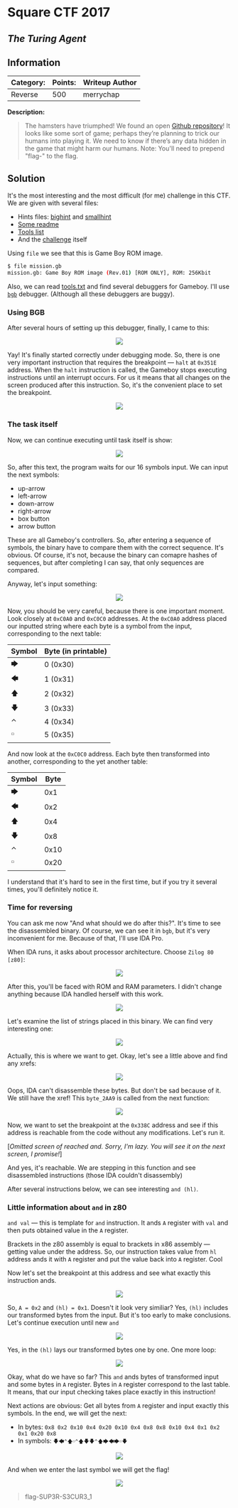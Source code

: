 # __Square CTF 2017__ 
## _The Turing Agent_

## Information
**Category:** | **Points:** | **Writeup Author**
--- | --- | ---
Reverse | 500 | merrychap

**Description:** 

>The hamsters have triumphed! We found an open [Github repository](https://github.com/Ahris/the_turing_agent)! It looks like some sort of game; perhaps they’re planning to trick our humans into playing it. We need to know if there’s any data hidden in the game that might harm our humans.
Note: You'll need to prepend "flag-" to the flag.

## Solution
It's the most interesting and the most difficult (for me) challenge in this CTF.
We are given with several files:
- Hints files: [bighint](bighint.txt) and [smallhint](smallhint.txt)
- [Some readme](README.txt)
- [Tools list](tools.txt)
- And the [challenge](mission.gb) itself

Using ```file``` we see that this is Game Boy ROM image.

```sh
$ file mission.gb
mission.gb: Game Boy ROM image (Rev.01) [ROM ONLY], ROM: 256Kbit
```

Also, we can read [tools.txt]((tools.txt)) and find several debuggers for Gameboy. I'll use [```bgb```](http://bgb.bircd.org/) debugger. (Although all these debuggers are buggy).


### Using BGB
After several hours of setting up this debugger, finally, I came to this:

<p align="center">
  <img src="screens/start.png">
</p>

Yay! It's finally started correctly under debugging mode. So, there is one very important instruction that requires the breakpoint — ```halt``` at ```0x351E``` address. When the ```halt``` instruction is called, the Gameboy stops executing instructions until an interrupt occurs. For us it means that all changes on the screen produced after this instruction. So, it's the convenient place to set the breakpoint.

<p align="center">
  <img src="screens/halt.png">
</p>


### The task itself
Now, we can continue executing until task itself is show:

<p align="center">
  <img src="screens/needs_code.png">
</p>

So, after this text, the program waits for our 16 symbols input. We can input the next symbols:
- up-arrow
- left-arrow
- down-arrow
- right-arrow
- box button
- arrow button

These are all Gameboy's controllers. So, after entering a sequence of symbols, the binary have to compare them with the correct sequence. It's obvious. Of course, it's not, because the binary can comapre hashes of sequences, but after completing I can say, that only sequences are compared.

Anyway, let's input something:

<p align="center">
  <img src="screens/inputted_code.png">
</p>

Now, you should be very careful, because there is one important moment. Look closely at ```0xC0A0``` and ```0xC0C0``` addresses. At the ```0xC0A0``` address placed our inputted string where each byte is a  symbol from the input, corresponding to the next table:

Symbol | Byte (in printable)
--- | ---
🡆 | 0 (0x30)
🡄 | 1 (0x31)
🡅 | 2 (0x32)
🡇 | 3 (0x33)
⌃ | 4 (0x34)
🢬 | 5 (0x35)

And now look at the ```0xC0C0``` address. Each byte then transformed into another, corresponding to the yet another table:

Symbol | Byte
--- | ---
🡆 | 0x1
🡄 | 0x2
🡅 | 0x4
🡇 | 0x8
⌃ | 0x10
🢬 | 0x20

I understand that it's hard to see in the first time, but if you try it several times, you'll definitely notice it. 

### Time for reversing
You can ask me now "And what should we do after this?". It's time to see the disassembled binary. Of course, we can see it in ```bgb```, but it's very inconvenient for me. Because of that, I'll use IDA Pro.

When IDA runs, it asks about processor architecture. Choose ```Zilog 80 [z80]```:

<p align="center">
  <img src="screens/start_ida.png">
</p>

After this, you'll be faced with ROM and RAM parameters. I didn't change anything because IDA handled herself with this work.

<p align="center">
  <img src="screens/rom_settings.png">
</p>

Let's examine the list of strings placed in this binary. We can find very interesting one:

<p align="center">
  <img src="screens/1st_flag.png">
</p>

Actually, this is where we want to get. Okay, let's see a little above and find any xrefs:

<p align="center">
  <img src="screens/needed_func.png">
</p>

Oops, IDA can't disassemble these bytes. But don't be sad because of it. We still have the xref! This ```byte_2AA9``` is called from the next function:

<p align="center">
  <img src="screens/needed_call.png">
</p>

Now, we want to set the breakpoint at the ```0x338C``` address and see if this address is reachable from the code without any modifications. Let's run it. 

[_Omitted screen of reached and. Sorry, I'm lazy. You will see it on the next screen, I promise!_]

And yes, it's reachable. We are stepping in this function and see disassembled instructions (those IDA couldn't disassembly)

After several instructions below, we can see interesting ```and (hl)```.

### Little information about ```and``` in z80
```and val``` — this is template for ```and``` instruction. It ands ```A``` register with ```val``` and then puts obtained value in the ```A``` register.

Brackets in the z80 assembly is equal to brackets in x86 assembly — getting value under the address. So, our instruction takes value from ```hl``` address ands it with ```A``` register and put the value back into ```A``` register. Cool

Now let's set the breakpoint at this address and see what exactly this instruction ands.

<p align="center">
  <img src="screens/1_and.png">
</p>

So, ```A = 0x2``` and ```(hl) = 0x1```. Doesn't it look very similiar? Yes, ```(hl)``` includes our transformed bytes from the input. But it's too early to make conclusions. Let's continue execution until new ```and```

<p align="center">
  <img src="screens/2_and.png">
</p>

Yes, in the ```(hl)``` lays our transformed bytes one by one. One more loop:

<p align="center">
  <img src="screens/3_and.png">
</p>

Okay, what do we have so far? This ```and``` ands bytes of transformed input and some bytes in ```A``` register. Bytes in ```A``` register correspond to the last table. It means, that our input checking takes place exactly in this instruction!

Next actions are obvious: Get all bytes from ```A``` register and input exactly this symbols. In the end, we will get the next:
- In bytes: ```0x8 0x2 0x10 0x4 0x20 0x10 0x4 0x8 0x8 0x10 0x4 0x1 0x2 0x1 0x20 0x8```
- In symbols: ```🡇🡄⌃🡅🢬⌃🡅🡇🡇⌃🡅🡆🡄🡆🢬🡇```

<p align="center">
  <img src="screens/inputted_code.png">
</p>

And when we enter the last symbol we will get the flag!

<p align="center">
  <img src="screens/flag.png">
</p>

> flag-SUP3R-S3CUR3_1